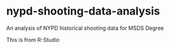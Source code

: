 # nypd-shooting-data-analysis
An analysis of NYPD historical shooting data for MSDS Degree

This is from R-Studio
